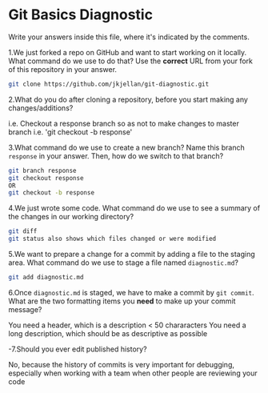 # Git Basics Diagnostic

Write your answers inside this file, where it's indicated by the comments.

1.We just forked a repo on GitHub and want to start working on it locally.
What command do we use to do that? Use the **correct** URL from your fork of
this repository in your answer.

```sh
git clone https://github.com/jkjellan/git-diagnostic.git
```

2.What do you do after cloning a repository, before you start making any
changes/additions?

i.e.  Checkout a response branch so as not to make changes
to master branch i.e. 'git checkout -b response'

3.What command do we use to create a new branch? Name this branch `response`
    in your answer. Then, how do we switch to that branch?

```sh
git branch response
git checkout response
OR
git checkout -b response
```

4.We just wrote some code. What command do we use to see a summary of the
    changes in our working directory?

```sh
git diff
git status also shows which files changed or were modified
```

5.We want to prepare a change for a commit by adding a file to the staging
    area. What command do we use to stage a file named `diagnostic.md`?

```sh
git add diagnostic.md
```

6.Once `diagnostic.md` is staged, we have to make a commit by `git commit`.
What are the two formatting items you **need** to make up your commit message?

You need a header, which is a description < 50 chararacters
You need a long description, which should be as descriptive as possible

-7.Should you ever edit published history?

No, because the history of commits is very important for debugging,
especially when working with a team when other people are reviewing
your code
